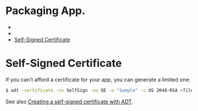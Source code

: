 <h1>Packaging App.</h1>

* [](#)
* [](#)
* [Self-Signed Certificate](#)

# Self-Signed Certificate

If you can't afford a certificate for your app, you can generate a limited one:

```sh
$ adt -certificate -cn SelfSign -ou QE -o "Sample" -c US 2048-RSA <file>.p12 <password>
```

See also [Creating a self-signed certificate with ADT](https://help.adobe.com/en_US/air/build/WS5b3ccc516d4fbf351e63e3d118666ade46-7f74.html).